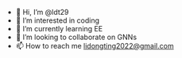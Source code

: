 - 👋 Hi, I’m @ldt29
- 👀 I’m interested in coding
- 🌱 I’m currently learning EE
- 💞️ I’m looking to collaborate on GNNs
- 📫 How to reach me lidongting2022@gmail.com

<!---
ldt29/ldt29 is a ✨ special ✨ repository because its `README.md` (this file) appears on your GitHub profile.
You can click the Preview link to take a look at your changes.
--->
